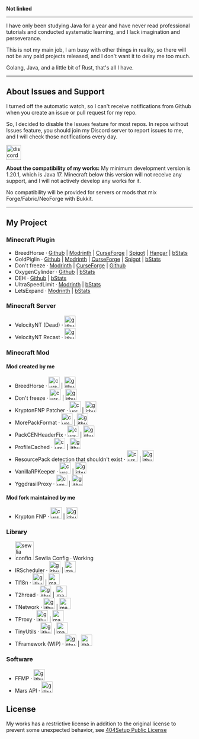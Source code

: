 **Not linked**

---

I have only been studying Java for a year and have never read professional tutorials and conducted systematic learning, and I lack imagination and perseverance.

This is not my main job, I am busy with other things in reality, so there will not be any paid projects released, and I don't want it to delay me too much.

Golang, Java, and a little bit of Rust, that's all I have.

---

## About Issues and Support

I turned off the automatic watch, so I can't receive notifications from Github when you create an issue or pull request for my repo. 

So, I decided to disable the Issues feature for most repos. In repos without Issues feature, you should join my Discord server to report issues to me, and I will check those notifications every day.

<a href="https://discord.gg/PxgFqNmR2h"><img alt="discord-plural" height="40" src="https://cdn.jsdelivr.net/npm/@intergrav/devins-badges@3/assets/compact/social/discord-plural_vector.svg"></img></a>

**About the compatibility of my works:**
My minimum development version is 1.20.1, which is Java 17. Minecraft below this version will not receive any support, and I will not actively develop any works for it.

No compatibility will be provided for servers or mods that mix Forge/Fabric/NeoForge with Bukkit.

---

## My Project

### Minecraft Plugin
- BreedHorse · [Github](https://github.com/404Setup/BreedHorse) | [Modrinth](https://modrinth.com/plugin/breedhorse) | [CurseForge](https://www.curseforge.com/minecraft/bukkit-plugins/breedhorse) | [Spigot](https://www.spigotmc.org/resources/breedhorse.118704/) | [Hangar](https://hangar.papermc.io/Goal/BreedHorse) | [bStats](https://bstats.org/plugin/bukkit/BreedHorse/24077)
- GoldPiglin · [Github](https://github.com/404Setup/GoldPiglin) | [Modrinth](https://modrinth.com/plugin/goldpiglin) | [CurseForge](https://www.curseforge.com/minecraft/bukkit-plugins/goldpiglin) | [Spigot](https://www.spigotmc.org/resources/goldpiglin.120819/) | [bStats](https://bstats.org/plugin/bukkit/GoldPiglin/23906)
- Don't freeze · [Modrinth](https://modrinth.com/mod/dont-freeze) | [CurseForge](https://www.curseforge.com/minecraft/bukkit-plugins/dont-freeze) | [Github](https://github.com/404Setup/DontFreeze)
- OxygenCylinder · [Github](https://github.com/404Setup/OxygenCylinder) | [bStats](https://bstats.org/plugin/bukkit/OxygenCylinder/24165)
- DEH · [Github](https://github.com/404Setup/deh) | [bStats](https://bstats.org/plugin/bukkit/deh/24983)
- UltraSpeedLimit · [Modrinth](https://github.com/LevelTranic/UltraSpeedLimit) | [bStats](https://bstats.org/plugin/velocity/UltraSpeedLimit/23413)
- LetsExpand · [Modrinth](https://modrinth.com/plugin/lets-expand) | [bStats](https://bstats.org/plugin/bukkit/LetsExpand/25230)

### Minecraft Server
- VelocityNT (Dead) · <a href="https://github.com/404Setup/VelocityNT"><img alt="github" height="30" src="https://cdn.jsdelivr.net/npm/@intergrav/devins-badges@3/assets/compact-minimal/available/github_vector.svg"/></a>
- VelocityNT Recast · <a href="https://github.com/404Setup/VelocityNT-Recast"><img alt="github" height="30" src="https://cdn.jsdelivr.net/npm/@intergrav/devins-badges@3/assets/compact-minimal/available/github_vector.svg"/></a>

### Minecraft Mod
#### Mod created by me
- BreedHorse · <a href="https://www.curseforge.com/minecraft/mc-mods/breed-horse"><img alt="curseforge" height="30" src="https://cdn.jsdelivr.net/npm/@intergrav/devins-badges@3/assets/compact-minimal/available/curseforge_vector.svg"/></a> | <a href="https://github.com/404Setup/BreedHorse-Mods"><img alt="github" height="30" src="https://cdn.jsdelivr.net/npm/@intergrav/devins-badges@3/assets/compact-minimal/available/github_vector.svg"/></a>
- Don't freeze · <a href="https://www.curseforge.com/minecraft/mc-mods/dont-freeze"><img alt="curseforge" height="30" src="https://cdn.jsdelivr.net/npm/@intergrav/devins-badges@3/assets/compact-minimal/available/curseforge_vector.svg"/></a> | <a href="https://github.com/404Setup/DontFreeze"><img alt="github" height="30" src="https://cdn.jsdelivr.net/npm/@intergrav/devins-badges@3/assets/compact-minimal/available/github_vector.svg"/></a>
- KryptonFNP Patcher · <a href="https://www.curseforge.com/minecraft/mc-mods/kryptonfnp-patcher"><img alt="curseforge" height="30" src="https://cdn.jsdelivr.net/npm/@intergrav/devins-badges@3/assets/compact-minimal/available/curseforge_vector.svg"/></a> | <a href="https://github.com/404Setup/FNP-Patcher"><img alt="github" height="30" src="https://cdn.jsdelivr.net/npm/@intergrav/devins-badges@3/assets/compact-minimal/available/github_vector.svg"/></a>
- MorePackFormat · <a href="https://www.curseforge.com/minecraft/mc-mods/more-pack-format"><img alt="curseforge" height="30" src="https://cdn.jsdelivr.net/npm/@intergrav/devins-badges@3/assets/compact-minimal/available/curseforge_vector.svg"/></a> | <a href="https://github.com/404Setup/MorePackFormat"><img alt="github" height="30" src="https://cdn.jsdelivr.net/npm/@intergrav/devins-badges@3/assets/compact-minimal/available/github_vector.svg"/></a>
- PackCENHeaderFix · <a href="https://www.curseforge.com/minecraft/mc-mods/pack-cen-header-fix"><img alt="curseforge" height="30" src="https://cdn.jsdelivr.net/npm/@intergrav/devins-badges@3/assets/compact-minimal/available/curseforge_vector.svg"/></a> | <a href="https://github.com/404Setup/PackCENHeaderFix"><img alt="github" height="30" src="https://cdn.jsdelivr.net/npm/@intergrav/devins-badges@3/assets/compact-minimal/available/github_vector.svg"/></a>
- ProfileCached · <a href="https://www.curseforge.com/minecraft/mc-mods/profile-cached"><img alt="curseforge" height="30" src="https://cdn.jsdelivr.net/npm/@intergrav/devins-badges@3/assets/compact-minimal/available/curseforge_vector.svg"/></a> | <a href="https://github.com/404Setup/ProfileCached"><img alt="github" height="30" src="https://cdn.jsdelivr.net/npm/@intergrav/devins-badges@3/assets/compact-minimal/available/github_vector.svg"/></a>
- ResourcePack detection that shouldn't exist · <a href="https://www.curseforge.com/minecraft/mc-mods/wrpd"><img alt="curseforge" height="30" src="https://cdn.jsdelivr.net/npm/@intergrav/devins-badges@3/assets/compact-minimal/available/curseforge_vector.svg"/></a> | <a href="https://github.com/404Setup/WrongResourcePackDetector"><img alt="github" height="30" src="https://cdn.jsdelivr.net/npm/@intergrav/devins-badges@3/assets/compact-minimal/available/github_vector.svg"/></a>
- VanillaRPKeeper · <a href="https://www.curseforge.com/minecraft/mc-mods/vanilla-rp-keeper"><img alt="curseforge" height="30" src="https://cdn.jsdelivr.net/npm/@intergrav/devins-badges@3/assets/compact-minimal/available/curseforge_vector.svg"/></a> | <a href="https://github.com/404Setup/VanillaRPKeeper"><img alt="github" height="30" src="https://cdn.jsdelivr.net/npm/@intergrav/devins-badges@3/assets/compact-minimal/available/github_vector.svg"/></a>
- YggdrasilProxy · <a href="https://www.curseforge.com/minecraft/mc-mods/yggdrasil-proxy"><img alt="curseforge" height="30" src="https://cdn.jsdelivr.net/npm/@intergrav/devins-badges@3/assets/compact-minimal/available/curseforge_vector.svg"/></a> | <a href="https://github.com/404Setup/YggdrasilProxy"><img alt="github" height="30" src="https://cdn.jsdelivr.net/npm/@intergrav/devins-badges@3/assets/compact-minimal/available/github_vector.svg"></img></a>

#### Mod fork maintained by me
- Krypton FNP  · <a href="https://www.curseforge.com/minecraft/mc-mods/krypton-fnp"><img alt="curseforge" height="30" src="https://cdn.jsdelivr.net/npm/@intergrav/devins-badges@3/assets/compact-minimal/available/curseforge_vector.svg"/></a> | <a href="https://github.com/404Setup/KryptonFNP"><img alt="github" height="30" src="https://cdn.jsdelivr.net/npm/@intergrav/devins-badges@3/assets/compact-minimal/available/github_vector.svg"/></a>

### Library
- <img alt="sewlia config" height="50" src="https://raw.githubusercontent.com/404Setup/sewlia-config/refs/heads/main/SewliaConfig.svg?token=GHSAT0AAAAAADFMXK4GQEL7EOCMYSAQAS2S2D7MQZQ"/> Sewlia Config  · Working
- IRScheduler · <a href="https://github.com/404Setup/irs"><img alt="github" height="30" src="https://cdn.jsdelivr.net/npm/@intergrav/devins-badges@3/assets/compact-minimal/available/github_vector.svg"/></a> | <a href="https://central.sonatype.com/artifact/one.tranic/irs"><img alt="maven-central" height="30" src="https://cdn.jsdelivr.net/npm/@intergrav/devins-badges@3/assets/compact-minimal/available/maven-central_vector.svg"/></a>
- TI18n · <a href="https://github.com/404Setup/t-i18n"><img alt="github" height="30" src="https://cdn.jsdelivr.net/npm/@intergrav/devins-badges@3/assets/compact-minimal/available/github_vector.svg"/></a> | <a href="https://central.sonatype.com/artifact/one.tranic/t-i18n"><img alt="maven-central" height="30" src="https://cdn.jsdelivr.net/npm/@intergrav/devins-badges@3/assets/compact-minimal/available/maven-central_vector.svg"/></a>
- T2hread · <a href="https://github.com/404Setup/t-thread"><img alt="github" height="30" src="https://cdn.jsdelivr.net/npm/@intergrav/devins-badges@3/assets/compact-minimal/available/github_vector.svg"/></a> | <a href="https://central.sonatype.com/artifact/one.tranic/t-thread"><img alt="maven-central" height="30" src="https://cdn.jsdelivr.net/npm/@intergrav/devins-badges@3/assets/compact-minimal/available/maven-central_vector.svg"/></a>
- TNetwork · <a href="https://github.com/404Setup/t-network"><img alt="github" height="30" src="https://cdn.jsdelivr.net/npm/@intergrav/devins-badges@3/assets/compact-minimal/available/github_vector.svg"/></a> | <a href="https://central.sonatype.com/artifact/one.tranic/t-network"><img alt="maven-central" height="30" src="https://cdn.jsdelivr.net/npm/@intergrav/devins-badges@3/assets/compact-minimal/available/maven-central_vector.svg"/></a>
- TProxy · <a href="https://github.com/404Setup/t-proxy"><img alt="github" height="30" src="https://cdn.jsdelivr.net/npm/@intergrav/devins-badges@3/assets/compact-minimal/available/github_vector.svg"/></a> | <a href="https://central.sonatype.com/artifact/one.tranic/t-proxy"><img alt="maven-central" height="30" src="https://cdn.jsdelivr.net/npm/@intergrav/devins-badges@3/assets/compact-minimal/available/maven-central_vector.svg"/></a>
- TinyUtils · <a href="https://github.com/404Setup/tiny-utils"><img alt="github" height="30" src="https://cdn.jsdelivr.net/npm/@intergrav/devins-badges@3/assets/compact-minimal/available/github_vector.svg"/></a> | <a href="https://central.sonatype.com/artifact/one.pkg/tiny-utils"><img alt="maven-central" height="30" src="https://cdn.jsdelivr.net/npm/@intergrav/devins-badges@3/assets/compact-minimal/available/maven-central_vector.svg"/></a>
- TFramework (WIP) · <a href="https://github.com/404Setup/t-base"><img alt="github" height="30" src="https://cdn.jsdelivr.net/npm/@intergrav/devins-badges@3/assets/compact-minimal/available/github_vector.svg"/></a> | <a href="https://central.sonatype.com/artifact/one.tranic/t-base"><img alt="maven-central" height="30" src="https://cdn.jsdelivr.net/npm/@intergrav/devins-badges@3/assets/compact-minimal/available/maven-central_vector.svg"/></a>

### Software
- FFMP · <a href="https://github.com/404Setup/FFMP"><img alt="github" height="30" src="https://cdn.jsdelivr.net/npm/@intergrav/devins-badges@3/assets/compact-minimal/available/github_vector.svg"></img></a>
- Mars API · <a href="https://github.com/404Setup/Mars"><img alt="github" height="30" src="https://cdn.jsdelivr.net/npm/@intergrav/devins-badges@3/assets/compact-minimal/available/github_vector.svg"></img></a>

## License

My works has a restrictive license in addition to the original license to prevent some unexpected behavior, 
see [404Setup Public License](https://github.com/404Setup/404Setup/blob/main/LICENSE.md)
